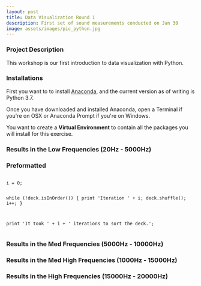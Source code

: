 ```yaml
---
layout: post
title: Data Visualization Round 1
description: First set of sound measurements conducted on Jan 30
image: assets/images/pic_python.jpg
---
```

<h3>Project Description</h3>
This workshop is our first introduction to data visualization with Python.

<h3>Installations</h3>
<p>
First you want to to install <a href="https://www.anaconda.com/distribution/">Anaconda</a>, and the current version as of writing is Python 3.7.

Once you have downloaded and installed Anaconda, open a Terminal if you're on OSX or Anaconda Prompt if you're on Windows.

You want to create a <b>Virtual Environment</b> to contain all the packages you will install for this exercise.

</p>

<h3 id="content">Results in the Low Frequencies (20Hz - 5000Hz)</h3>

<!-- Preformatted Code -->
<h3>Preformatted</h3><pre><code>
i = 0;

while (!deck.isInOrder()) {
    print 'Iteration ' + i;
    deck.shuffle();
    i++;
}

print 'It took ' + i + ' iterations to sort the deck.';
</code></pre>

<h3 id="content">Results in the Med Frequencies (5000Hz - 10000Hz)</h3>


<h3 id="content">Results in the Med High Frequencies (1000Hz - 15000Hz)</h3>


<h3 id="content">Results in the High Frequencies (15000Hz - 20000Hz)</h3>
